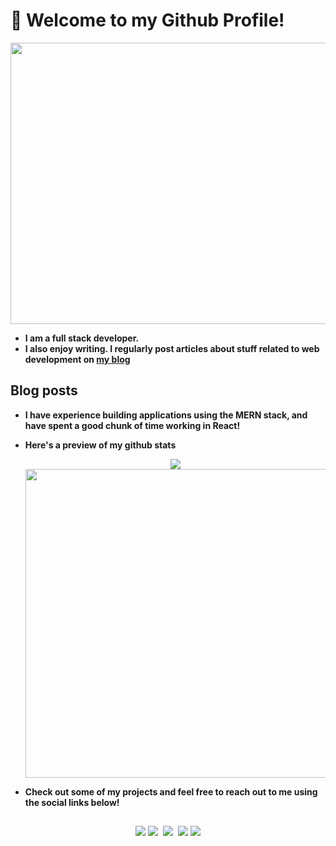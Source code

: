 # :wave: Welcome to my Github Profile!

<p align="center">
<img src= "https://media.giphy.com/media/H5B31BSZhQoes8QoVH/giphy.gif" width="700" height="450" />
</p>

-   **I am a full stack developer.**
-   **I also enjoy writing. I regularly post articles about stuff related to web development on [my blog](https://medium.com/@rajat_m)**

## Blog posts

<!-- BLOG-POST-LIST:START -->
<!-- BLOG-POST-LIST:END -->

-   **I have experience building applications using the MERN stack, and have spent a good chunk of time working in React!**
-   **Here's a preview of my github stats**

    <p align="center">
    <img src = "https://github-readme-stats.vercel.app/api?username=Rajatm544&show_icons=true&theme=radical" />

    <img src="https://github-readme-stats.vercel.app/api/top-langs/?username=Rajatm544&layout=compact&theme=radical" width="494" />
    </p>

-   **Check out some of my projects and feel free to reach out to me using the social links below!**

##

<span align="center">
 
<a href="https://www.linkedin.com/in/rajat--m"><img src="https://img.techpowerup.org/200715/linkedin-box-fill-1.png" /></a>
<a href="https://medium.com/@rajat_m"><img src="https://img.techpowerup.org/200715/medium-fill-1.png" /></a>&nbsp;
<a href="mailto:rajatm544@gmail"><img src="https://img.techpowerup.org/200715/gmail-1.png" /></a>&nbsp;
<a href="https://www.hackerrank.com/Rajat_M"><img src="https://img.techpowerup.org/200715/hackerrank-logo-1500.png" /></a>
<a href="https://twitter.com/Rajat__m"><img src="https://img.techpowerup.org/200715/twitter-fill.png" /></a>

</span>
